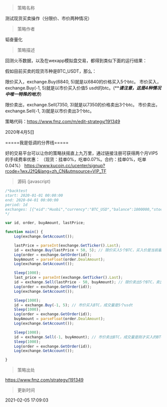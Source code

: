 
> 策略名称

测试现货买卖操作（分限价、市价两种情况）

> 策略作者

韬奋量化

> 策略描述

回测火币数据，以及在wexapp模拟盘交易，都得到类似下面的运行结果：

假如目前买卖的现货币种是BTC_USDT，那么：

限价买入，exchange.Buy(6840, 5)就是以6840的价格买入5个btc。
市价买入，exchange.Buy(-1, 5)就是以市价买入价值5 usdt的btc。(*****请注意，这是4种情况中唯一特殊的地方***)

限价卖出，exchange.Sell(7350, 3)就是以7350的价格卖出3个btc。
市价卖出，exchange.Sell(-1, 3)就是以市价卖出3个btc。

策略代码：https://www.fmz.com/m/edit-strategy/191349

2020年4月5日


=====我是低调的分界线=====

好的交易平台可以让你的策略扶摇直上九万里，通过链接注册可获得两个月VIP5的手续费率优惠：
（现货：挂单0%，吃单0.07%。合约：挂单0%，吃单0.04%）
https://www.kucoin.cc/ucenter/signup?rcode=1wxJ2fQ&lang=zh_CN&utmsource=VIP_TF



> 源码 (javascript)

``` javascript
/*backtest
start: 2020-01-01 00:00:00
end: 2020-04-01 00:00:00
period: 1d
exchanges: [{"eid":"Huobi","currency":"BTC_USD","balance":1000000,"stocks":0}]
*/

var id, order, buyAmount, lastPrice;

function main() {
    Log(exchange.GetAccount());

    lastPrice = parseInt(exchange.GetTicker().Last);
    id = exchange.Buy(lastPrice + 50, 5); // 限价买入5个BTC，买入价是当前最新价格+50          
    Log(order = exchange.GetOrder(id));
    buyAmount = parseFloat(order.DealAmount);
    Log(exchange.GetAccount());

    Sleep(1000);
    last_price = parseInt(exchange.GetTicker().Last);
    id = exchange.Sell(lastPrice - 50, buyAmount); // 限价卖出5个BTC，卖出价是当前最新价格-50    
    Log(order = exchange.GetOrder(id));
    Log(exchange.GetAccount());

    Sleep(1000);
    id = exchange.Buy(-1, 5); // 市价买入BTC，成交量是5个usdt    
    Sleep(1000);    
    Log(order = exchange.GetOrder(id));
    buyAmount = parseFloat(order.DealAmount);    
    Log(exchange.GetAccount());

    Sleep(1000);    
    id = exchange.Sell(-1, buyAmount); // 市价卖出BTC，成交量是刚才买入的BTC   
    Sleep(1000);    
    Log(order = exchange.GetOrder(id));
    Log(exchange.GetAccount());

}
```

> 策略出处

https://www.fmz.com/strategy/191349

> 更新时间

2021-02-05 17:09:03
